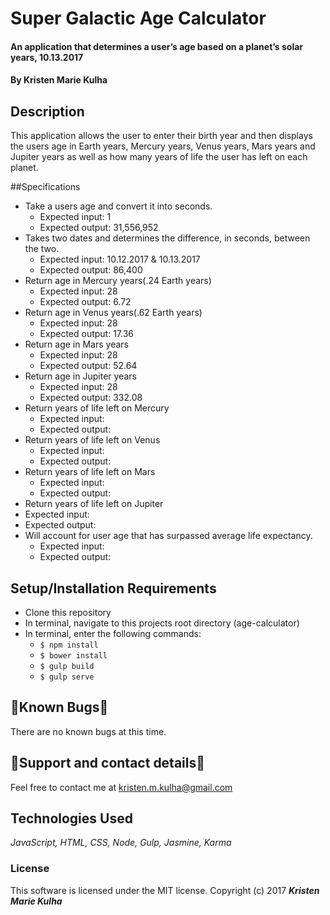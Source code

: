 # Super Galactic Age Calculator

#### An application that determines a user’s age based on a planet’s solar years, 10.13.2017

#### By Kristen Marie Kulha

## Description

This application allows the user to enter their birth year and then displays the users age in Earth years, Mercury years, Venus years, Mars years and Jupiter years as well as how many years of life the user has left on each planet.

##Specifications

* Take a users age and convert it into seconds.
  * Expected input: 1
  * Expected output: 31,556,952
* Takes two dates and determines the difference, in seconds, between the two.
  * Expected input: 10.12.2017 & 10.13.2017
  * Expected output: 86,400
* Return age in Mercury years(.24 Earth years)  
  * Expected input: 28
  * Expected output: 6.72
* Return age in Venus years(.62 Earth years)
  * Expected input: 28
  * Expected output: 17.36
* Return age in Mars years
  * Expected input: 28
  * Expected output: 52.64
* Return age in Jupiter years
  * Expected input: 28
  * Expected output: 332.08
* Return years of life left on Mercury
  * Expected input:
  * Expected output:
* Return years of life left on Venus
  * Expected input:
  * Expected output:
* Return years of life left on Mars
  * Expected input:
  * Expected output:
*  Return years of life left on Jupiter
  * Expected input:
  * Expected output:
* Will account for user age that has surpassed average life expectancy.
  * Expected input:
  * Expected output:

## Setup/Installation Requirements

* Clone this repository
* In terminal, navigate to this projects root directory (age-calculator)
* In terminal, enter the following commands:
  * ``` $ npm install ```
  * ``` $ bower install ```
  * ``` $ gulp build ```
  * ``` $ gulp serve ```

## 🐛Known Bugs🐛

There are no known bugs at this time.

## 📧Support and contact details📧

Feel free to contact me at kristen.m.kulha@gmail.com

## Technologies Used

_JavaScript, HTML, CSS, Node, Gulp, Jasmine, Karma_

### License

This software is licensed under the MIT license.
Copyright (c) 2017 **_Kristen Marie Kulha_**
